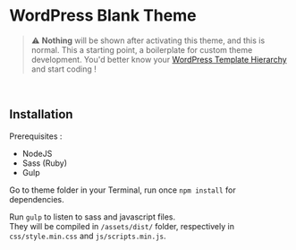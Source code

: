 # WordPress Blank Theme

> ⚠ **Nothing** will be shown after activating this theme, and this is normal. This a starting point, a boilerplate for custom theme development. You'd better know your [WordPress Template Hierarchy](https://wphierarchy.com/) and start coding !

&nbsp;

## Installation

Prerequisites :

- NodeJS
- Sass (Ruby)
- Gulp

Go to theme folder in your Terminal, run once `npm install` for dependencies.

Run `gulp` to listen to sass and javascript files.  
They will be compiled in `/assets/dist/` folder, respectively in `css/style.min.css` and `js/scripts.min.js`.

&nbsp;